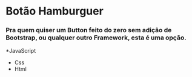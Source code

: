 # Botão  Hamburguer

###  Pra quem quiser um Button feito do zero sem adição de Bootstrap, ou qualquer outro Framework, esta é uma opção.
*JavaScript
* Css
* Html
